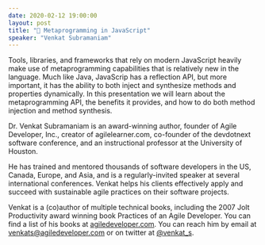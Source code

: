 ```yaml
---
date: 2020-02-12 19:00:00
layout: post
title: "🎤 Metaprogramming in JavaScript"
speaker: "Venkat Subramaniam"
---
```


Tools, libraries, and frameworks that rely on modern JavaScript heavily make use of metaprogramming capabilities that is relatively new in the language. Much like Java, JavaScrip has a reflection API, but more important, it has the ability to both inject and synthesize methods and properties dynamically. In this presentation we will learn about the metaprogramming API, the benefits it provides, and how to do both method injection and method synthesis.

Dr. Venkat Subramaniam is an award-winning author, founder of Agile Developer, Inc., creator of agilelearner.com, co-founder of the devdotnext software conference, and an instructional professor at the University of Houston.

He has trained and mentored thousands of software developers in the US, Canada, Europe, and Asia, and is a regularly-invited speaker at several international conferences. Venkat helps his clients effectively apply and succeed with sustainable agile practices on their software projects.

Venkat is a (co)author of multiple technical books, including the 2007 Jolt Productivity award winning book Practices of an Agile Developer. You can find a list of his books at [agiledeveloper.com](http://agiledeveloper.com). You can reach him by email at [venkats@agiledeveloper.com](mailto:venkats@agiledeveloper.com) or on twitter at [@venkat_s](https://twitter.com/venkat_s).
